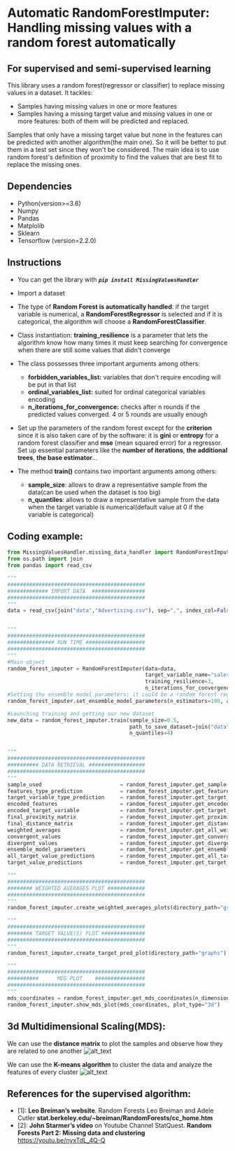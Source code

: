 # Automatic RandomForestImputer: Handling missing values with a random forest automatically
## For supervised and semi-supervised learning

This library uses a random forest(regressor or classifier) to replace missing values in a dataset. It tackles:
- Samples having missing values in one or more features
- Samples having a missing target value and missing values in one or more features: both of them will be predicted and replaced.

Samples that only have a missing target value but none in the features can be predicted with another algorithm(the main one). So it will be better to put them in a test set since they won't be considered. The main idea is to use random forest's definition of proximity to find the values that are best fit to replace the missing ones.
    
## Dependencies
- Python(version>=3.6)
- Numpy
- Pandas
- Matplolib
- Sklearn
- Tensorflow (version=2.2.0)

## Instructions

- You can get the library with ***```pip install MissingValuesHandler```***

- Import a dataset

- The type of **Random Forest is automatically handled**: if the target variable is numerical, a **RandomForestRegressor** is selected and if it is categorical, the algorithm will choose a **RandomForestClassifier**.

- Class instantiation: **training_resilience** is a parameter that lets the algorithm know how many times it must keep searching for convergence when there are still some values that didn't converge 

- The class possesses three important arguments among others:
     - **forbidden_variables_list:** variables that don't require encoding will be put in that list
     - **ordinal_variables_list:** suited for ordinal categorical variables encoding
     - **n_iterations_for_convergence:** checks after n rounds if the predicted values converged. 4 or 5 rounds are usually enough
     
- Set up the parameters of the random forest except for the **criterion** since it is also taken care of by the software: it is **gini** or **entropy** for a random forest classifier and **mse** (mean squared error) for a regressor. Set up essential parameters like the **number of iterations**, **the additional trees**, **the base estimator**…

- The method **train()** contains two important arguments among others:
    - **sample_size**: allows to draw a representative sample from the data(can be used when the dataset is too big)
    - **n_quantiles**: allows to draw a representative sample from the data when the target variable is numerical(default value at 0 if the variable is categorical)


## Coding example:
```python
from MissingValuesHandler.missing_data_handler import RandomForestImputer
from os.path import join
from pandas import read_csv

"""
############################################
############# IMPORT DATA  #################
############################################
"""
data = read_csv(join("data","Advertising.csv"), sep=",", index_col=False)


"""
############################################
############### RUN TIME ###################
############################################
"""
#Main object
random_forest_imputer = RandomForestImputer(data=data,
                                            target_variable_name="sales",
                                            training_resilience=3, 
                                            n_iterations_for_convergence=5)
#Setting the ensemble model parameters: it could be a random forest regressor or classifier
random_forest_imputer.set_ensemble_model_parameters(n_estimators=100, additional_estimators=10)

#Launching training and getting our new dataset
new_data = random_forest_imputer.train(sample_size=0.5, 
                                       path_to_save_dataset=join("data", "Advertising_no_nan.csv"), 
                                       n_quantiles=4)


"""
############################################
########## DATA RETRIEVAL ##################
############################################
"""
sample_used                         = random_forest_imputer.get_sample()
features_type_prediction            = random_forest_imputer.get_features_type_predictions()
target_variable_type_prediction     = random_forest_imputer.get_target_variable_type_prediction()
encoded_features                    = random_forest_imputer.get_encoded_features()
encoded_target_variable             = random_forest_imputer.get_target_variable_encoded()
final_proximity_matrix              = random_forest_imputer.get_proximity_matrix()
final_distance_matrix               = random_forest_imputer.get_distance_matrix()
weighted_averages                   = random_forest_imputer.get_all_weighted_averages()
convergent_values                   = random_forest_imputer.get_convergent_values()
divergent_values                    = random_forest_imputer.get_divergent_values()
ensemble_model_parameters           = random_forest_imputer.get_ensemble_model_parameters()
all_target_value_predictions        = random_forest_imputer.get_all_target_values_predictions()
target_value_predictions            = random_forest_imputer.get_target_value_predictions()

"""
############################################
######## WEIGHTED AVERAGES PLOT ############
############################################
"""
random_forest_imputer.create_weighted_averages_plots(directory_path="graphs", both_graphs=1)

"""
############################################
######## TARGET VALUE(S) PLOT ##############
############################################
"""
random_forest_imputer.create_target_pred_plot(directory_path="graphs")

"""
############################################
##########      MDS PLOT    ################
############################################
"""
mds_coordinates = random_forest_imputer.get_mds_coordinates(n_dimensions=3, distance_matrix=final_distance_matrix)
random_forest_imputer.show_mds_plot(mds_coordinates, plot_type="3d")

```

## 3d Multidimensional Scaling(MDS):
We can use the **distance matrix** to plot the samples and observe how they are related to one another
![alt_text](3d_mds_plot.jpg) 

We can use the **K-means algorithm** to cluster the data and analyze the features of every cluster
![alt_text](3d_mds_plot_k_means.jpg)



## References for the supervised algorithm:
- [1]: **Leo Breiman’s website**. Random Forests Leo Breiman and Adele Cutler **stat.berkeley.edu/~breiman/RandomForests/cc_home.htm**
- [2]: **John Starmer’s video** on Youtube Channel StatQuest. **Random Forests Part 2: Missing data and clustering** https://youtu.be/nyxTdL_4Q-Q
